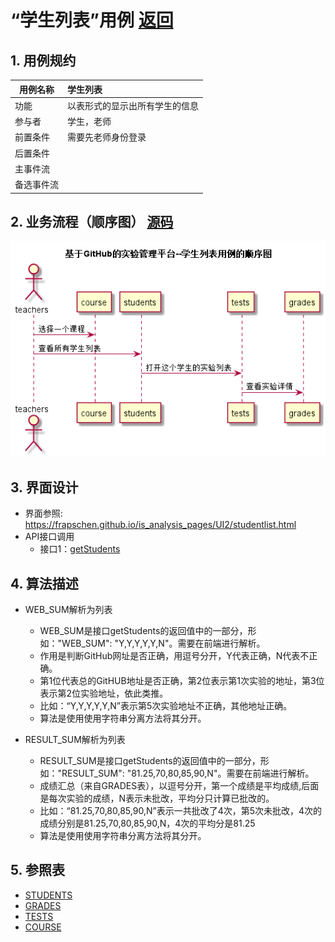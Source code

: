 ﻿# “学生列表”用例 [返回](../README.md)
## 1. 用例规约

|用例名称|学生列表|
|-------|:-------------|
|功能|以表形式的显示出所有学生的信息|
|参与者|学生，老师|
|前置条件|需要先老师身份登录|
|后置条件| |
|主事件流| |
|备选事件流| |

## 2. 业务流程（顺序图） [源码](../src/sequenceStu_list.puml)
![sequence1](../imgs/sequenceStu_list.png) 

## 3. 界面设计
- 界面参照: https://frapschen.github.io/is_analysis_pages/UI2/studentlist.html
- API接口调用
    - 接口1：[getStudents](../interface/getStudents.md) 

## 4. 算法描述

- WEB_SUM解析为列表  
  - WEB_SUM是接口getStudents的返回值中的一部分，形如："WEB_SUM": "Y,Y,Y,Y,Y,N"。需要在前端进行解析。  
  - 作用是判断GitHub网址是否正确，用逗号分开，Y代表正确，N代表不正确。  
  - 第1位代表总的GitHUB地址是否正确，第2位表示第1次实验的地址，第3位表示第2位实验地址，依此类推。
  - 比如：“Y,Y,Y,Y,Y,N”表示第5次实验地址不正确，其他地址正确。  
  - 算法是使用使用字符串分离方法将其分开。

- RESULT_SUM解析为列表
    - RESULT_SUM是接口getStudents的返回值中的一部分，形如："RESULT_SUM": "81.25,70,80,85,90,N"。需要在前端进行解析。
    - 成绩汇总（来自GRADES表），以逗号分开，第一个成绩是平均成绩,后面是每次实验的成绩，N表示未批改，平均分只计算已批改的。    
    - 比如：“81.25,70,80,85,90,N”表示一共批改了4次，第5次未批改，4次的成绩分别是81.25,70,80,85,90,N，4次的平均分是81.25
    - 算法是使用使用字符串分离方法将其分开。
    
## 5. 参照表

- [STUDENTS](../Database.md/#STUDENTS)
- [GRADES](../Database.md/#GRADES)
- [TESTS](../Database.md/#TESTS)
- [COURSE](../Database.md/#COURSE)


